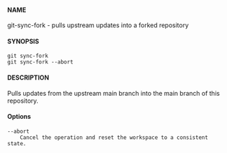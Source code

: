 #### NAME

git-sync-fork - pulls upstream updates into a forked repository


#### SYNOPSIS

```
git sync-fork
git sync-fork --abort
```


#### DESCRIPTION

Pulls updates from the upstream main branch into the main branch of this repository.


#### Options

```
--abort
    Cancel the operation and reset the workspace to a consistent state.
```
